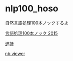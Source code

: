 # nlp100_hoso

自然言語処理100本ノックするよ

[言語処理100本ノック 2015](http://www.cl.ecei.tohoku.ac.jp/nlp100/)

[進捗](https://github.com/smartnova/19-allhands/issues/2)

[nb viewer](https://nbviewer.jupyter.org/github/natsuhoso/nlp100_hoso/tree/master/)